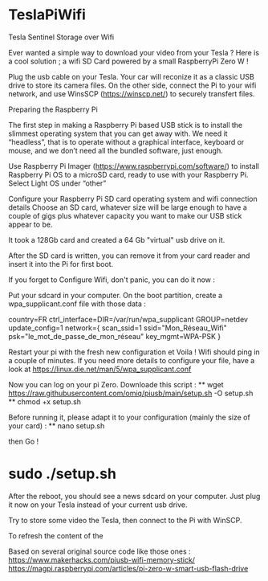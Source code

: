 # TeslaPiWifi
Tesla Sentinel Storage over Wifi

Ever wanted a simple way to download your video from your Tesla ?
Here is a cool solution ; a wifi SD Card powered by a small RaspberryPi Zero W !

Plug the usb cable on your Tesla. Your car will reconize it as a classic USB drive to store its camera files.
On the other side, connect the Pi to your wifi network, and use WinsSCP (https://winscp.net/) to securely transfert files.

Preparing the Raspberry Pi

The first step in making a Raspberry Pi based USB stick is to install the slimmest operating system that you can get away with. We need it “headless”, that is to operate without a graphical interface, keyboard or mouse, and we don’t need all the bundled software, just enough.

Use Raspberry Pi Imager (https://www.raspberrypi.com/software/)  to install Raspberry Pi OS to a microSD card, ready to use with your Raspberry Pi.
Select Light OS  under “other”

Configure your Raspberry Pi SD card operating system and wifi connection details
Choose an SD card, whatever size will be large enough to have a couple of gigs plus whatever capacity you want to make our USB stick appear to be.

It took a 128Gb card and created a 64 Gb "virtual" usb drive on it.

After the SD card is written, you can remove it from your card reader and insert it into the Pi for first boot.

If you forget to Configure Wifi, don't panic, you can do it now : 

Put your sdcard in your computer. On the boot partition,  create a wpa_supplicant.conf file with those data : 

country=FR
ctrl_interface=DIR=/var/run/wpa_supplicant GROUP=netdev
update_config=1
network={
  scan_ssid=1
  ssid="Mon_Réseau_Wifi"
  psk="le_mot_de_passe_de_mon_réseau"
  key_mgmt=WPA-PSK
}

Restart your pi with the fresh new configuration et Voila !  Wifi should ping in a couple of minutes.
If you need more details to configure your file, have a look at https://linux.die.net/man/5/wpa_supplicant.conf

Now you can log on your pi Zero. 
Downloade this script : 
** wget https://raw.githubusercontent.com/omiq/piusb/main/setup.sh -O setup.sh
** chmod +x setup.sh

Before running it, please adapt it to your configuration (mainly the size of your card) :
** nano setup.sh

then Go !

# sudo ./setup.sh

After the reboot, you should see a news sdcard on your computer.
Just plug it now on your Tesla instead of your current usb drive.

Try to store some video the Tesla, then connect to the Pi with WinSCP.

To refresh the content of the 


Based on several original source code like those ones : 
https://www.makerhacks.com/piusb-wifi-memory-stick/
https://magpi.raspberrypi.com/articles/pi-zero-w-smart-usb-flash-drive
